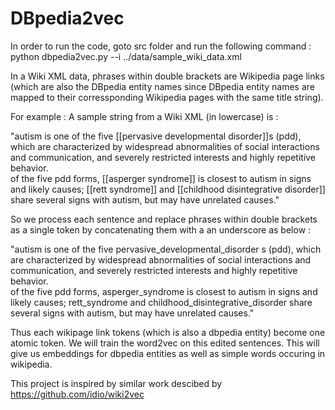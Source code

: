 # DBpedia2vec

In order to run the code, goto src folder and run the following command :
python dbpedia2vec.py --i ../data/sample_wiki_data.xml


In a Wiki XML data, phrases within double brackets are Wikipedia page links (which are also the DBpedia entity names since DBpedia entity names are mapped to their corressponding Wikipedia pages with the same title string).

    
    
For example : A sample string from a Wiki XML (in lowercase) is :
    
   "autism is one of the five [[pervasive developmental disorder]]s (pdd), which are characterized by widespread abnormalities of social interactions and communication, and severely restricted interests and highly repetitive behavior.    
   of the five pdd forms, [[asperger syndrome]] is closest to autism in signs and likely causes; [[rett syndrome]] and [[childhood disintegrative disorder]] share several signs with autism, but may have unrelated causes." 

So we process each sentence and replace phrases within double brackets as a single token by concatenating them with a an underscore as below :

   "autism is one of the five pervasive_developmental_disorder s (pdd), which are characterized by widespread abnormalities of social interactions and communication, and severely restricted interests and highly repetitive behavior.    
   of the five pdd forms, asperger_syndrome is closest to autism in signs and likely causes; rett_syndrome and childhood_disintegrative_disorder share several signs with autism, but may have unrelated causes." 

   Thus each wikipage link tokens (which is also a dbpedia entity) become  one atomic token. We will train the word2vec on this edited sentences. This will give us embeddings for dbpedia entities as well as simple words occuring in wikipedia.





This project is inspired by similar work descibed by https://github.com/idio/wiki2vec
